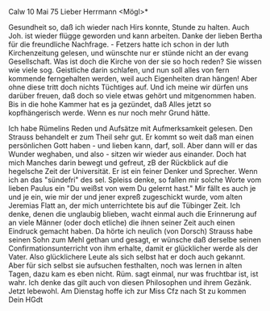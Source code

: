  Calw 10 Mai 75
Lieber Herrmann <Mögl>*

Gesundheit so, daß ich wieder nach Hirs konnte, Stunde zu halten. Auch Joh. ist wieder flügge geworden und kann arbeiten. Danke der lieben Bertha für die freundliche Nachfrage. - Fetzers hatte ich schon in der luth Kirchenzeitung gelesen, und wünschte nur er stünde nicht an der evang Gesellschaft. Was ist doch die Kirche von der sie so hoch reden? Sie wissen wie viele sog. Geistliche darin schlafen, und nun soll alles von fern kommende ferngehalten werden, weil auch Eigenheiten dran hängen! Aber ohne diese tritt doch nichts Tüchtiges auf. Und ich meine wir dürfen uns darüber freuen, daß doch so viele etwas gehört und mitgenommen haben. Bis in die hohe Kammer hat es ja gezündet, daß Alles jetzt so kopfhängerisch werde. Wenn es nur noch mehr Grund hätte.

Ich habe Rümelins Reden und Aufsätze mit Aufmerksamkeit gelesen. Den Strauss behandelt er zum Theil sehr gut. Er kommt so weit daß man einen persönlichen Gott haben - und lieben kann, darf, soll. Aber dann will er das Wunder weghaben, und also - sitzen wir wieder aus einander. Doch hat mich Manches darin bewegt und gefreut, zB der Rückblick auf die hegelsche Zeit der Universität. Er ist ein feiner Denker und Sprecher. 
Wenn ich an das "sündefri" des sel. Spleiss denke, so fallen mir solche Worte vom lieben Paulus ein "Du weißst von wem Du gelernt hast." Mir fällt es auch je und je ein, wie mir der und jener expreß zugeschickt wurde, vom alten Jeremias Flatt an, der mich unterrichtete bis auf die Tübinger Zeit. Ich denke, denen die unglaubig blieben, wacht einmal auch die Erinnerung auf an viele Männer (oder doch etliche) die ihnen seiner Zeit auch einen Eindruck gemacht haben. Da hörte ich neulich (von Dorsch) Strauss habe seinen Sohn zum Mehl gethan und gesagt, er wünsche daß derselbe seinen Confirmationsunterricht von ihm erhalte, damit er glücklicher werde als der Vater. Also glücklichere Leute als sich selbst hat er doch auch gekannt. Aber für sich selbst sie aufsuchen festhalten, noch was lernen in alten Tagen, dazu kam es eben nicht. Rüm. sagt einmal, nur was fruchtbar ist, ist wahr. Ich denke das gilt auch von diesen Philosophen und ihrem Gezänk. 
Jetzt lebewohl. Am Dienstag hoffe ich zur Miss Cfz nach St zu kommen  Dein HGdt
